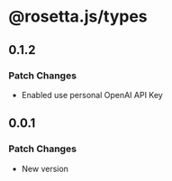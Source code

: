 # @rosetta.js/types

## 0.1.2

### Patch Changes

- Enabled use personal OpenAI API Key

## 0.0.1

### Patch Changes

- New version
